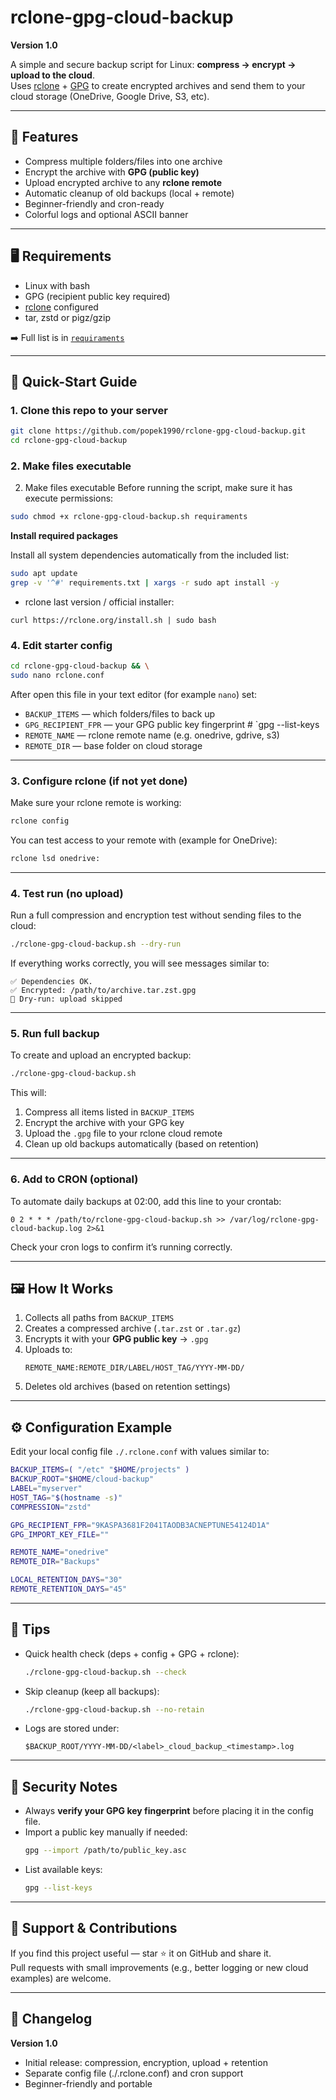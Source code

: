 # rclone-gpg-cloud-backup
**Version 1.0**

A simple and secure backup script for Linux: **compress → encrypt → upload to the cloud**.  
Uses [rclone](https://rclone.org) + [GPG](https://gnupg.org) to create encrypted archives and send them to your cloud storage (OneDrive, Google Drive, S3, etc).

---

## 🚀 Features

- Compress multiple folders/files into one archive  
- Encrypt the archive with **GPG (public key)**  
- Upload encrypted archive to any **rclone remote**  
- Automatic cleanup of old backups (local + remote)  
- Beginner-friendly and cron-ready  
- Colorful logs and optional ASCII banner  

---

## 🖥️ Requirements

- Linux with bash  
- GPG (recipient public key required)  
- [rclone](https://rclone.org) configured  
- tar, zstd or pigz/gzip   

➡️ Full list is in [`requiraments`](./requiraments)

---

## 📝 Quick-Start Guide

### 1. Clone this repo to your server
```bash
git clone https://github.com/popek1990/rclone-gpg-cloud-backup.git
cd rclone-gpg-cloud-backup
```

### 2. Make files executable
2. Make files executable
Before running the script, make sure it has execute permissions:
```bash
sudo chmod +x rclone-gpg-cloud-backup.sh requiraments
```

**Install required packages**

Install all system dependencies automatically from the included list:

```bash
sudo apt update
grep -v '^#' requirements.txt | xargs -r sudo apt install -y
```

+ rclone last version / official installer:

`curl https://rclone.org/install.sh | sudo bash`

### 4. Edit starter config
```bash
cd rclone-gpg-cloud-backup && \
sudo nano rclone.conf
```

After open this file in your text editor (for example `nano`) set:
- `BACKUP_ITEMS` — which folders/files to back up  
- `GPG_RECIPIENT_FPR` — your GPG public key fingerprint            # `gpg --list-keys
- `REMOTE_NAME` — rclone remote name (e.g. onedrive, gdrive, s3)  
- `REMOTE_DIR` — base folder on cloud storage  

---

### 3. Configure rclone (if not yet done)
Make sure your rclone remote is working:

```bash
rclone config
```

You can test access to your remote with (example for OneDrive):
```bash
rclone lsd onedrive:
```

---

### 4. Test run (no upload)
Run a full compression and encryption test without sending files to the cloud:
```bash
./rclone-gpg-cloud-backup.sh --dry-run
```

If everything works correctly, you will see messages similar to:
```text
✅ Dependencies OK.
✅ Encrypted: /path/to/archive.tar.zst.gpg
🚧 Dry-run: upload skipped
```

---

### 5. Run full backup
To create and upload an encrypted backup:
```bash
./rclone-gpg-cloud-backup.sh
```

This will:
1. Compress all items listed in `BACKUP_ITEMS`  
2. Encrypt the archive with your GPG key  
3. Upload the `.gpg` file to your rclone cloud remote  
4. Clean up old backups automatically (based on retention)

---

### 6. Add to CRON (optional)
To automate daily backups at 02:00, add this line to your crontab:
```cron
0 2 * * * /path/to/rclone-gpg-cloud-backup.sh >> /var/log/rclone-gpg-cloud-backup.log 2>&1
```

Check your cron logs to confirm it’s running correctly.

---

## 🖼️ How It Works

1. Collects all paths from `BACKUP_ITEMS`  
2. Creates a compressed archive (`.tar.zst` or `.tar.gz`)  
3. Encrypts it with your **GPG public key** → `.gpg`  
4. Uploads to:
   ```
   REMOTE_NAME:REMOTE_DIR/LABEL/HOST_TAG/YYYY-MM-DD/
   ```
5. Deletes old archives (based on retention settings)

---

## ⚙️ Configuration Example

Edit your local config file `./.rclone.conf` with values similar to:

```bash
BACKUP_ITEMS=( "/etc" "$HOME/projects" )
BACKUP_ROOT="$HOME/cloud-backup"
LABEL="myserver"
HOST_TAG="$(hostname -s)"
COMPRESSION="zstd"

GPG_RECIPIENT_FPR="9KASPA3681F2041TAODB3ACNEPTUNE54124D1A"
GPG_IMPORT_KEY_FILE=""

REMOTE_NAME="onedrive"
REMOTE_DIR="Backups"

LOCAL_RETENTION_DAYS="30"
REMOTE_RETENTION_DAYS="45"
```

---

## 🧠 Tips

- Quick health check (deps + config + GPG + rclone):
  ```bash
  ./rclone-gpg-cloud-backup.sh --check
  ```
- Skip cleanup (keep all backups):
  ```bash
  ./rclone-gpg-cloud-backup.sh --no-retain
  ```
- Logs are stored under:
  ```
  $BACKUP_ROOT/YYYY-MM-DD/<label>_cloud_backup_<timestamp>.log
  ```

---

## 🔐 Security Notes

- Always **verify your GPG key fingerprint** before placing it in the config file.  
- Import a public key manually if needed:
  ```bash
  gpg --import /path/to/public_key.asc
  ```
- List available keys:
  ```bash
  gpg --list-keys
  ```

---

## 💬 Support & Contributions

If you find this project useful — star ⭐ it on GitHub and share it.  
Pull requests with small improvements (e.g., better logging or new cloud examples) are welcome.

---

## 📜 Changelog

**Version 1.0**  
- Initial release: compression, encryption, upload + retention  
- Separate config file (./.rclone.conf) and cron support  
- Beginner-friendly and portable
